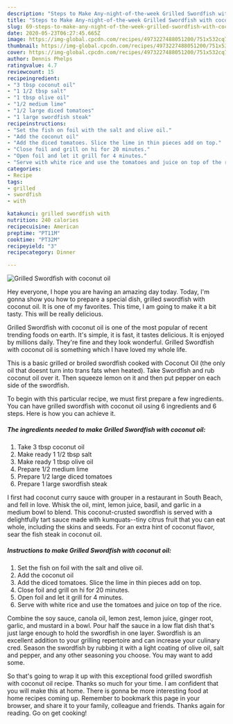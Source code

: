 ```yaml
---
description: "Steps to Make Any-night-of-the-week Grilled Swordfish with coconut oil"
title: "Steps to Make Any-night-of-the-week Grilled Swordfish with coconut oil"
slug: 69-steps-to-make-any-night-of-the-week-grilled-swordfish-with-coconut-oil
date: 2020-05-23T06:27:45.665Z
image: https://img-global.cpcdn.com/recipes/4973227488051200/751x532cq70/grilled-swordfish-with-coconut-oil-recipe-main-photo.jpg
thumbnail: https://img-global.cpcdn.com/recipes/4973227488051200/751x532cq70/grilled-swordfish-with-coconut-oil-recipe-main-photo.jpg
cover: https://img-global.cpcdn.com/recipes/4973227488051200/751x532cq70/grilled-swordfish-with-coconut-oil-recipe-main-photo.jpg
author: Dennis Phelps
ratingvalue: 4.7
reviewcount: 15
recipeingredient:
- "3 tbsp coconut oil"
- "1 1/2 tbsp salt"
- "1 tbsp olive oil"
- "1/2 medium lime"
- "1/2 large diced tomatoes"
- "1 large swordfish steak"
recipeinstructions:
- "Set the fish on foil with the salt and olive oil."
- "Add the coconut oil"
- "Add the diced tomatoes. Slice the lime in thin pieces add on top."
- "Close foil and grill on hi for 20 minutes."
- "Open foil and let it grill for 4 minutes."
- "Serve with white rice and use the tomatoes and juice on top of the rice."
categories:
- Recipe
tags:
- grilled
- swordfish
- with

katakunci: grilled swordfish with 
nutrition: 240 calories
recipecuisine: American
preptime: "PT11M"
cooktime: "PT32M"
recipeyield: "3"
recipecategory: Dinner

---
```



![Grilled Swordfish with coconut oil](https://img-global.cpcdn.com/recipes/4973227488051200/751x532cq70/grilled-swordfish-with-coconut-oil-recipe-main-photo.jpg)

Hey everyone, I hope you are having an amazing day today. Today, I'm gonna show you how to prepare a special dish, grilled swordfish with coconut oil. It is one of my favorites. This time, I am going to make it a bit tasty. This will be really delicious.

Grilled Swordfish with coconut oil is one of the most popular of recent trending foods on earth. It's simple, it is fast, it tastes delicious. It is enjoyed by millions daily. They're fine and they look wonderful. Grilled Swordfish with coconut oil is something which I have loved my whole life.

This is a basic grilled or broiled swordfish cooked with Coconut Oil (the only oil that doesnt turn into trans fats when heated). Take Swordfish and rub coconut oil over it. Then squeeze lemon on it and then put pepper on each side of the swordfish.


To begin with this particular recipe, we must first prepare a few ingredients. You can have grilled swordfish with coconut oil using 6 ingredients and 6 steps. Here is how you can achieve it.

<!--inarticleads1-->

##### The ingredients needed to make Grilled Swordfish with coconut oil:

1. Take 3 tbsp coconut oil
1. Make ready 1 1/2 tbsp salt
1. Make ready 1 tbsp olive oil
1. Prepare 1/2 medium lime
1. Prepare 1/2 large diced tomatoes
1. Prepare 1 large swordfish steak


I first had coconut curry sauce with grouper in a restaurant in South Beach, and fell in love. Whisk the oil, mint, lemon juice, basil, and garlic in a medium bowl to blend. This coconut-crusted swordfish is served with a delightfully tart sauce made with kumquats--tiny citrus fruit that you can eat whole, including the skins and seeds. For an extra hint of coconut flavor, sear the fish steak in coconut oil. 

<!--inarticleads2-->

##### Instructions to make Grilled Swordfish with coconut oil:

1. Set the fish on foil with the salt and olive oil.
1. Add the coconut oil
1. Add the diced tomatoes. Slice the lime in thin pieces add on top.
1. Close foil and grill on hi for 20 minutes.
1. Open foil and let it grill for 4 minutes.
1. Serve with white rice and use the tomatoes and juice on top of the rice.


Combine the soy sauce, canola oil, lemon zest, lemon juice, ginger root, garlic, and mustard in a bowl. Pour half the sauce in a low flat dish that&#39;s just large enough to hold the swordfish in one layer. Swordfish is an excellent addition to your grilling repertoire and can increase your culinary cred. Season the swordfish by rubbing it with a light coating of olive oil, salt and pepper, and any other seasoning you choose. You may want to add some. 

So that's going to wrap it up with this exceptional food grilled swordfish with coconut oil recipe. Thanks so much for your time. I am confident that you will make this at home. There is gonna be more interesting food at home recipes coming up. Remember to bookmark this page in your browser, and share it to your family, colleague and friends. Thanks again for reading. Go on get cooking!
